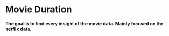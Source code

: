 # Movie Duration

#### The goal is to find every insight of the movie data. Mainly focused on the netflix data.
